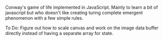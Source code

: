 Conway's game of life implemented in JavaScript. Mainly to learn a bit of javascript but who doesn't like creating turing complete emergent phenomenon with a few simple rules. 

To Do:
Figure out how to scale canvas and work on the image data buffer directly instead of having a separate array for state.
